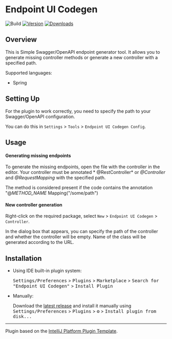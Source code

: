 # Endpoint UI Codegen

![Build](https://github.com/Xanclry/swagger-ui/workflows/Build/badge.svg)
[![Version](https://img.shields.io/jetbrains/plugin/v/PLUGIN_ID.svg)](https://plugins.jetbrains.com/plugin/17438-endpoint-ui-codegen)
[![Downloads](https://img.shields.io/jetbrains/plugin/d/PLUGIN_ID.svg)](https://plugins.jetbrains.com/plugin/17438-endpoint-ui-codegen)

<!-- Plugin description -->

## Overview

This is Simple Swagger/OpenAPI endpoint generator tool. It allows you to generate missing controller methods or generate
a new controller with a specified path.

Supported languages:

- Spring

## Setting Up

For the plugin to work correctly, you need to specify the path to your Swagger/OpenAPI configuration.

You can do this in `Settings` > `Tools` > `Endpoint UI Codegen Config`.

## Usage

#### Generating missing endpoints

To generate the missing endpoints, open the file with the controller in the editor. Your controller must be annotated *
@RestController* or *@Controller* and *@RequestMapping*
with the specified path.

The method is considered present if the code contains the annotation "@*METHOD_NAME* Mapping("/some/path")

#### New controller generation

Right-click on the required package, select `New` > `Endpoint UI Codegen` > `Controller`.

In the dialog box that appears, you can specify the path of the controller and whether the controller will be empty. 
Name of the class will be generated according to the URL.

<!-- Plugin description end -->

## Installation

- Using IDE built-in plugin system:

  <kbd>Settings/Preferences</kbd> > <kbd>Plugins</kbd> > <kbd>Marketplace</kbd> > <kbd>Search for "Endpoint UI
  Codegen"</kbd> >
  <kbd>Install Plugin</kbd>

- Manually:

  Download the [latest release](https://github.com/Xanclry/swagger-ui/releases/latest) and install it manually using
  <kbd>Settings/Preferences</kbd> > <kbd>Plugins</kbd> > <kbd>⚙️</kbd> > <kbd>Install plugin from disk...</kbd>

---
Plugin based on the [IntelliJ Platform Plugin Template][template].

[template]: https://github.com/JetBrains/intellij-platform-plugin-template
